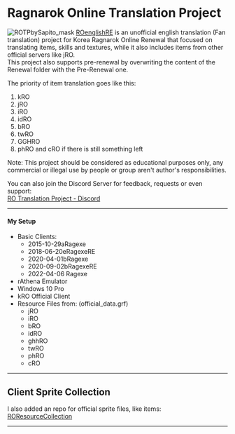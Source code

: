 # Ragnarok Online Translation Project  
![ROTPbySapito_mask](https://github.com/llchrisll/ROenglishRE/assets/5730576/81cdf381-e3d5-4a88-95ff-4019a26b5977)
[ROenglishRE](https://rathena.org/board/topic/102689-ragnarok-english-translation-project/) is an unofficial english translation (Fan translation) project for Korea Ragnarok Online Renewal that focused on translating items, skills and textures, while it also includes items from other official servers like jRO.  
This project also supports pre-renewal by overwriting the content of the Renewal folder with the Pre-Renewal one.  

The priority of item translation goes like this:  
1. kRO  
2. jRO  
3. iRO  
4. idRO  
5. bRO  
6. twRO  
7. GGHRO  
8. phRO and cRO if there is still something left

Note: This project should be considered as educational purposes only, any commercial or illegal use by people or group aren't author's responsibilities.  

You can also join the Discord Server for feedback, requests or even support:  
[RO Translation Project - Discord](https://discord.gg/sagbPhH)
___
#### My Setup
* Basic Clients:
  * 2015-10-29aRagexe  
  * 2018-06-20eRagexeRE  
  * 2020-04-01bRagexe  
  * 2020-09-02bRagexeRE  
  * 2022-04-06 Ragexe  
* rAthena Emulator  
* Windows 10 Pro  
* kRO Official Client  
* Resource Files from: (official_data.grf)  
  * jRO  
  * iRO  
  * bRO  
  * idRO  
  * ghhRO  
  * twRO  
  * phRO  
  * cRO  
___
## Client Sprite Collection
I also added an repo for official sprite files, like items:  
[ROResourceCollection](https://github.com/llchrisll/ROResourceCollection)
___
